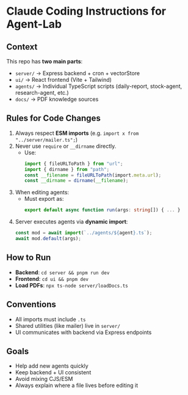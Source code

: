 # Claude Coding Instructions for Agent-Lab

## Context
This repo has **two main parts**:
- `server/` → Express backend + cron + vectorStore
- `ui/` → React frontend (Vite + Tailwind)
- `agents/` → Individual TypeScript scripts (daily-report, stock-agent, research-agent, etc.)
- `docs/` → PDF knowledge sources

## Rules for Code Changes
1. Always respect **ESM imports** (e.g. `import x from "../server/mailer.ts";`)
2. Never use `require` or `__dirname` directly.
   - Use:  
     ```ts
     import { fileURLToPath } from "url";
     import { dirname } from "path";
     const __filename = fileURLToPath(import.meta.url);
     const __dirname = dirname(__filename);
     ```
3. When editing agents:
   - Must export as:
     ```ts
     export default async function run(args: string[]) { ... }
     ```
4. Server executes agents via **dynamic import**:
   ```ts
   const mod = await import(`../agents/${agent}.ts`);
   await mod.default(args);
   ```

## How to Run
- **Backend**: `cd server && pnpm run dev`
- **Frontend**: `cd ui && pnpm dev`
- **Load PDFs**: `npx ts-node server/loadDocs.ts`

## Conventions
- All imports must include `.ts`
- Shared utilities (like mailer) live in `server/`
- UI communicates with backend via Express endpoints

## Goals
- Help add new agents quickly
- Keep backend + UI consistent
- Avoid mixing CJS/ESM
- Always explain where a file lives before editing it
